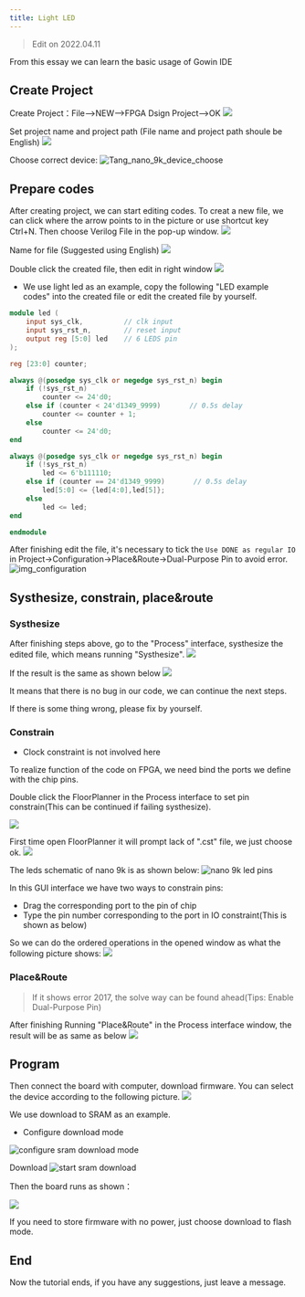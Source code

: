 ```yaml
---
title: Light LED
---
```


> Edit on 2022.04.11

From this essay we can learn the basic usage of Gowin IDE

## Create Project

Create Project：File-->NEW-->FPGA Dsign Project-->OK
![](./../../../../../zh/tang/Tang-Nano/assets/LED-1.png)

Set project name and project path (File name and project path shoule be English)
![](./../../../../../zh/tang/Tang-Nano/assets/LED-2.png)

Choose correct device: 
![Tang_nano_9k_device_choose](./../../../../../zh/tang/Tang-Nano-9K/nano_9k/Tang_nano_9k_Device_choose.png)

## Prepare codes

After creating project, we can start editing codes. 
To creat a new file, we can click where the arrow points to in the picture or use shortcut key Ctrl+N.
Then choose Verilog File in the pop-up window.
![](./../../../../../zh/tang/Tang-Nano/assets/LED-5.png)

Name for file (Suggested using English)
![](./../../../../../zh/tang/Tang-Nano/assets/LED-6.png)

Double click the created file, then edit in right window
![](./../../../../../zh/tang/Tang-Nano/assets/LED-7.png)

- We use light led as an example, copy the following "LED example codes" into the created file or edit the created file by yourself.  

~~~v
module led (
    input sys_clk,          // clk input
    input sys_rst_n,        // reset input
    output reg [5:0] led    // 6 LEDS pin
);

reg [23:0] counter;

always @(posedge sys_clk or negedge sys_rst_n) begin
    if (!sys_rst_n)
        counter <= 24'd0;
    else if (counter < 24'd1349_9999)       // 0.5s delay
        counter <= counter + 1;
    else
        counter <= 24'd0;
end

always @(posedge sys_clk or negedge sys_rst_n) begin
    if (!sys_rst_n)
        led <= 6'b111110;
    else if (counter == 24'd1349_9999)       // 0.5s delay
        led[5:0] <= {led[4:0],led[5]};
    else
        led <= led;
end

endmodule
~~~

After finishing edit the file, it's necessary to tick the `Use DONE as regular IO` in Project->Configuration->Place&Route->Dual-Purpose Pin to avoid error.
![img_configuration](./../../../../../zh/tang/Tang-Nano-9K/nano_9k/LED_Configuration.png)

## Systhesize, constrain, place&route

### Systhesize

After finishing steps above, go to the "Process" interface, systhesize the edited file, which means running "Systhesize". 
![](./../../../../../zh/tang/Tang-Nano-9K/nano_9k/nano_9k_synthsize.png)

If the result is the same as shown below
![](./../../../../../zh/tang/Tang-Nano/assets/LED.png) 

It means that there is no bug in our code, we can continue the next steps. 

If there is some thing wrong, please fix by yourself. 

### Constrain

- Clock constraint is not involved here

To realize function of the code on FPGA, we need bind the ports we define with the chip pins.

Double click the FloorPlanner in the Process interface to set pin constrain(This can be continued if failing systhesize). 

![](./../../../../../zh/tang/assets/examples/led_pjt_2.png)

First time open FloorPlanner it will prompt lack of ".cst" file, we just choose ok. 
![](./../../../../../zh/tang/Tang-Nano/assets/LED-9.png)

The leds schematic of nano 9k is as shown below:
![](./../../../../../zh/tang/Tang-Nano-9K/nano_9k/LED_Pins.png "nano 9k led pins")

In this GUI interface we have two ways to constrain pins:
- Drag the corresponding port to the pin of chip
- Type the pin number corresponding to the port in IO constraint(This is shown as below)

So we can do the ordered operations in the opened window as what the following picture shows:
![](./../../../../../zh/tang/Tang-Nano-9K/nano_9k/LED_FloorPlanner.png)


### Place&Route

> If it shows error 2017, the solve way can be found ahead(Tips: Enable Dual-Purpose Pin) 

After finishing Running "Place&Route" in the Process interface window, the result will be as same as below
![](./../../../../../zh/tang/Tang-Nano-9K/nano_9k/LED_Place&Route.png)

## Program

Then connect the board with computer, download firmware.
You can select the device according to the following picture.
![](./../../../../../zh/tang/Tang-Nano-9K/nano_9k/nano_9k_device_scan.png)

We use download to SRAM as an example.
- Configure download mode

![](./../../../../../zh/tang/Tang-Nano-9K/nano_9k/nano_9k_sram_program.png "configure sram download mode")

Download
![](./../../../../../zh/tang/Tang-Nano-9K/nano_9k/nano_9k_sram_download.png "start sram download")

Then the board runs as shown：

![](./../../../../../zh/tang/Tang-Nano-9K/nano_9k/blink.gif)

If you need to store firmware with no power, just choose download to flash mode.

## End

Now the tutorial ends, if you have any suggestions, just leave a message.